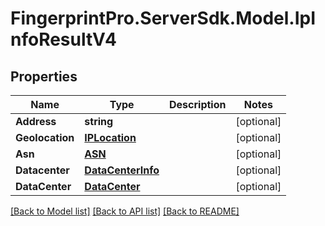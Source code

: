 # FingerprintPro.ServerSdk.Model.IpInfoResultV4
## Properties

Name | Type | Description | Notes
------------ | ------------- | ------------- | -------------
**Address** | **string** |  | [optional] 
**Geolocation** | [**IPLocation**](IPLocation.md) |  | [optional] 
**Asn** | [**ASN**](ASN.md) |  | [optional] 
**Datacenter** | [**DataCenterInfo**](DataCenterInfo.md) |  | [optional] 
**DataCenter** | [**DataCenter**](DataCenter.md) |  | [optional] 

[[Back to Model list]](../README.md#documentation-for-models) [[Back to API list]](../README.md#documentation-for-api-endpoints) [[Back to README]](../README.md)

